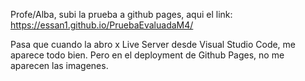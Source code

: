 Profe/Alba, subi la prueba a github pages, aqui el link: https://essan1.github.io/PruebaEvaluadaM4/

Pasa que cuando la abro x Live Server desde Visual Studio Code, me aparece todo bien. Pero en el deployment de Github Pages, no me aparecen las imagenes.
